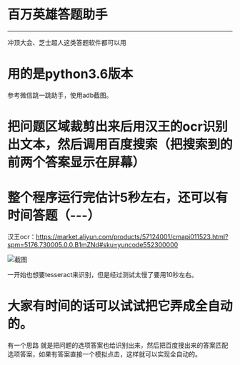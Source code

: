 # 百万英雄答题助手

----------------------------------------------------------------------------------------
冲顶大会、芝士超人这类答题软件都可以用

# 用的是python3.6版本
参考微信跳一跳助手，使用adb截图。

# 把问题区域裁剪出来后用汉王的ocr识别出文本，然后调用百度搜索（把搜索到的前两个答案显示在屏幕）

# 整个程序运行完估计5秒左右，还可以有时间答题（---）

汉王ocr：https://market.aliyun.com/products/57124001/cmapi011523.html?spm=5176.730005.0.0.B1mZNd#sku=yuncode552300000

![截图](http://chuantu.biz/t6/198/1515261841x-1566687351.png)


一开始也想要tesseract来识别，但是经过测试太慢了要用10秒左右。

# 大家有时间的话可以试试把它弄成全自动的。 
有一个思路 就是把问题的选项答案也给识别出来，然后把百度搜出来的答案匹配选项答案，如果有答案直接一个模拟点击，这样就可以实现全自动的。




